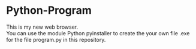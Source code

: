 # Python-Program
This is my new web browser.<br>
You can use the module Python pyinstaller to create the your own file .exe for the file program.py in this repository.
